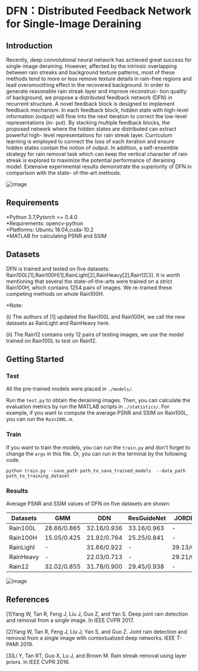 # DFN：Distributed Feedback Network for Single-Image  Deraining

## Introduction 
Recently, deep convolutional neural network has achieved great success for single-image deraining. However, affected by the intrinsic overlapping between rain streaks and background texture patterns, most of these methods tend to more or less remove texture details in rain-free regions and lead oversmoothing effect in the recovered background. In order to generate reasonable rain streak layer and improve reconstruc- tion quality of background, we propose a distributed feedback network (DFN) in recurrent structure. A novel feedback block is designed to implement feedback mechanism. In each feedback block, hidden state with high-level information (output) will flow into the next iteration to correct the low-level representations (in- put). By stacking multiple feedback blocks, the proposed network where the hidden states are distributed can extract powerful high- level representations for rain streak layer. Curriculum learning is employed to connect the loss of each iteration and ensure hidden states contain the notion of output. In addition, a self-ensemble strategy for rain removal task which can keep the vertical character of rain streak is explored to maximize the potential performance of deraining model. Extensive experimental results demonstrate the superiority of DFN in comparison with the state- of-the-art methods.

![image](https://github.com/Guhuary/DFN/structure.png)

## Requirements

*Python 3.7,Pytorch >= 0.4.0  
*Requirements: opencv-python  
*Platforms: Ubuntu 18.04,cuda-10.2  
*MATLAB for calculating PSNR and SSIM 

## Datasets
DFN is trained and tested on five datasets: Rain100L[1],Rain100H[1],RainLight[2],RainHeavy[2],Rain12[3]. It is worth mentioning that several the state-of-the-arts were trained on a strict Rain100H, which contains 1254 pairs of images. We re-trained these competing methods on whole Rain100H.

*Note: 

(i) The authors of [1] updated the Rain100L and Rain100H, we call the new datasets as RainLight and RainHeavy here.

(ii) The Rain12 contains only 12 pairs of testing images, we use the model trained on Rain100L to test on Rain12.

## Getting Started
### Test
All the pre-trained models were placed in `./models/`.

Run the `test.py` to obtain the deraining images. Then, you can calculate the evaluation metrics by run the MATLAB scripts in `./statistics/`. For example, if you want to compute the average PSNR and SSIM on Rain100L, you can run the `Rain100L.m`.

### Train
If you want to train the models, you can run the `train.py` and don't forget to change the `args` in this file. Or, you can run in the terminal by the following code.

`python train.py --save_path path_to_save_trained_models  --data_path path_to_training_dataset`

### Results

Average PSNR and SSIM values of DFN on five datasets are shown:


Datasets | GMM|DDN| ResGuideNet|JORDER-E|SSIR|PReNet|BRN|MSPFN|DFN|DFN+
----|----|----|----|----|----|----|----|----|----|----
Rain100L|28.66/0.865|32.16/0.936|33.16/0.963|-|32.37/0.926|37.48/0.979|38.16/0.982|37.5839/0.9784|39.22/0.985|39.85/0.987
Rain100H|15.05/0.425|21.92/0.764|25.25/0.841|-|22.47/0.716|29.62/0.901|30.73/0.916|30.8239/0.9055|31.40/0.926|31.81/0.930
RainLight|-|31.66/0.922|-|39.13/0.985|32.20/0.929|37.93/0.983|38.86/0.985|39.7540/0.9862|39.53/0.987|40.12/0.988
RainHeavy|-|22.03/0.713|-|29.21/0.891|22.17/0.719|29.36/0.903|30.27/0.917|30.7112/0.9129|31.07/0.927|31.47/0.931
Rain12|32.02/0.855|31.78/0.900|29.45/0.938|-|34.02/0.935|36.66/0.961|36.74/0.959|35.7780/0.9514|37.19/0.961|37.55/0.963



![image](https://github.com/Guhuary/DFN/results.png)

## References
[1]Yang W, Tan R, Feng J, Liu J, Guo Z, and Yan S. Deep joint rain detection and removal from a single image. In IEEE CVPR 2017.

[2]Yang W, Tan R, Feng J, Liu J, Yan S, and Guo Z. Joint rain detection and removal from a single image with contextualized deep networks. IEEE T-PAMI 2019.

[3]Li Y, Tan RT, Guo X, Lu J, and Brown M. Rain streak removal using layer priors. In IEEE CVPR 2016.

